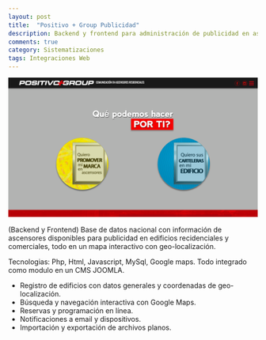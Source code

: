 ```yaml
---
layout: post
title:  "Positivo + Group Publicidad"
description: Backend y frontend para administración de publicidad en ascensores
comments: true
category: Sistematizaciones
tags: Integraciones Web
---
```

<img src="/public/imgs/proyectos/positivoGroup.png" />

(Backend y Frontend) Base de datos nacional con información de ascensores disponibles para publicidad en edificios recidenciales y comerciales, todo en un mapa interactivo con geo-localización. 

Tecnologias: Php, Html, Javascript, MySql, Google maps. Todo integrado como modulo en un CMS JOOMLA. 

* Registro de edificios con datos generales y coordenadas de geo-localización.
* Búsqueda y navegación interactiva con Google Maps.
* Reservas y programación en línea. 
* Notificaciones a email y dispositivos. 
* Importación y exportación de archivos planos.
